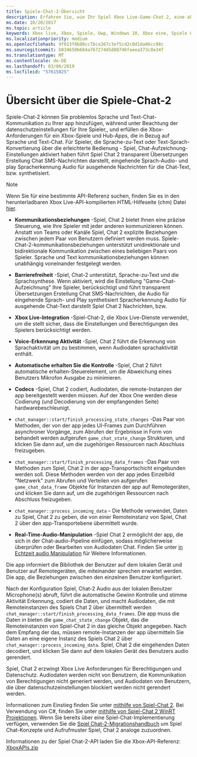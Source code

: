 ```yaml
---
title: Spiele-Chat-2-Übersicht
description: Erfahren Sie, wie Ihr Spiel Xbox Live-Game-Chat 2, eine aktualisierte Version des Spiels Chat mit Sprachkommunikation hinzugefügt.
ms.date: 10/20/2017
ms.topic: article
keywords: Xbox live, Xbox, Spiele, Uwp, Windows 10, Xbox eine, Spiele Chat, Spiele Chat 2, Sprachkommunikation
ms.localizationpriority: medium
ms.openlocfilehash: 9f013f8b80cc7bca367c3ef5cd2c0d1da86cc98c
ms.sourcegitcommit: b034650b684a767274d5d88746faeea373c8e34f
ms.translationtype: MT
ms.contentlocale: de-DE
ms.lasthandoff: 03/06/2019
ms.locfileid: "57615825"
---
```

# <a name="game-chat-2-overview"></a>Übersicht über die Spiele-Chat-2

Spiele-Chat-2 können Sie problemlos Sprache und Text-Chat-Kommunikation zu Ihrer app hinzufügen, während unter Beachtung der datenschutzeinstellungen für Ihre Spieler,, und erfüllen die Xbox-Anforderungen für ein Xbox-Spiele und Hub-Apps, die in Bezug auf Sprache und Text-Chat. Für Spieler, die Sprache-zu-Text oder Text-Sprach-Konvertierung über die erleichterte Bedienung - Spiel, Chat-Aufzeichnung-Einstellungen aktiviert haben führt Spiel Chat 2 transparent Übersetzungen Erstellung Chat SMS-Nachrichten darstellt, eingehende Sprach-Audio- und play Spracherkennung Audio für ausgehende Nachrichten für die Chat-Text, bzw. synthetisiert.

> [!NOTE]
> Wenn Sie für eine bestimmte API-Referenz suchen, finden Sie es in den herunterladbaren Xbox Live-API-kompilierten HTML-Hilfeseite (chm) Datei [hier](https://aka.ms/xboxliveuwpdocs).

- **Kommunikationsbeziehungen** -Spiel, Chat 2 bietet Ihnen eine präzise Steuerung, wie Ihre Spieler mit jeder anderen kommunizieren können. Anstatt von Teams oder Kanäle Spiel, Chat 2 explizite Beziehungen zwischen jedem Paar von Benutzern definiert werden muss. Spiele-Chat-2-kommunikationsbeziehungen unterstützt unidirektionale und bidirektionale Kommunikation zwischen eines beliebigen Paars von Spieler. Sprache und Text kommunikationsbeziehungen können unabhängig voneinander festgelegt werden.

- **Barrierefreiheit** -Spiel, Chat-2 unterstützt, Sprache-zu-Text und die Sprachsynthese. Wenn aktiviert, wird die Einstellung "Game-Chat-Aufzeichnung" Ihre Spieler, berücksichtigt und führt transparent Übersetzungen Erstellung Chat SMS-Nachrichten, die Audio für eingehende Sprach- und Play synthetisiert Spracherkennung Audio für ausgehende Chat-Text darstellt Spiel Chat 2 Nachrichten, bzw.

- **Xbox Live-Integration** -Spiel-Chat-2, die Xbox Live-Dienste verwendet, um die stellt sicher, dass die Einstellungen und Berechtigungen des Spielers berücksichtigt werden.

- **Voice-Erkennung Aktivität** -Spiel, Chat 2 führt die Erkennung von Sprachaktivität um zu bestimmen, wenn Audiodaten sprachaktivität enthält.

- **Automatische erhalten Sie die Kontrolle** -Spiel, Chat 2 führt automatische erhalten-Steuerelement, um die Abweichung eines Benutzers Mikrofon Ausgabe zu minimieren.

- **Codecs** -Spiel, Chat 2 codiert, Audiodaten, die remote-Instanzen der app bereitgestellt werden müssen. Auf der Xbox One werden diese Codierung (und Decodierung von der empfangenden Seite) hardwarebeschleunigt.

- `chat_manager::start/finish_processing_state_changes` -Das Paar von Methoden, der von der app jedes UI-Frames zum Durchführen asynchroner Vorgänge, zum Abrufen der Ergebnisse in Form von behandelt werden aufgerufen `game_chat_state_change` Strukturen, und klicken Sie dann auf, um die zugehörigen Ressourcen nach Abschluss freizugeben.

- `chat_manager::start/finish_processing_data_frames` -Das Paar von Methoden zum Spiel, Chat 2 in der app-Transportschicht eingebunden werden soll. Diese Methoden werden von der app jedes Einzelbild "Netzwerk" zum Abrufen und Verteilen von aufgerufen `game_chat_data_frame` Objekte für Instanzen der app auf Remotegeräten, und klicken Sie dann auf, um die zugehörigen Ressourcen nach Abschluss freizugeben.

- `chat_manager::process_incoming_data` – Die Methode verwendet, Daten zu Spiel, Chat 2 zu geben, die von einer Remoteinstanz von Spiel, Chat 2 über den app-Transportebene übermittelt wurde.

- **Real-Time-Audio-Manipulation** -Spiel Chat 2 ermöglicht der app, die sich in der Chat-audio-Pipeline einfügen, sodass möglicherweise überprüfen oder Bearbeiten von Audiodaten Chat. Finden Sie unter [in Echtzeit audio Manipulation](real-time-audio-manipulation.md) für Weitere Informationen.

Die app informiert die Bibliothek der Benutzer auf dem lokalen Gerät und Benutzer auf Remotegeräten, die miteinander sprechen erwartet werden. Die app, die Beziehungen zwischen den einzelnen Benutzer konfiguriert.

Nach der Konfiguration Spiel, Chat-2 Audio aus der lokalen Benutzer Microphone(s) abruft, führt die automatische Gewinn Kontrolle und stimme Aktivität Erkennung, codiert die Daten, und macht Audiodaten, die mit Remoteinstanzen des Spiels Chat 2 über übermittelt werden `chat_manager::start/finish_processing_data_frames`. Die app muss die Daten in bieten die `game_chat_state_change` Objekt, das die Remoteinstanzen von Spiel-Chat 2 in das gleiche Objekt angegeben. Nach dem Empfang der das, müssen remote-Instanzen der app übermitteln Sie Daten an eine eigene Instanz des Spiels Chat 2 über `chat_manager::process_incoming_data`. Spiel, Chat 2 die eingehenden Daten decodiert, und klicken Sie dann auf dem lokalen Gerät des Benutzers audio gerendert.

Spiel, Chat 2 erzwingt Xbox Live Anforderungen für Berechtigungen und Datenschutz. Audiodaten werden nicht von Benutzern, die Kommunikation von Berechtigungen nicht generiert werden, und Audiodaten von Benutzern, die über datenschutzeinstellungen blockiert werden nicht gerendert werden.

Informationen zum Einstieg finden Sie unter [mithilfe von Spiel-Chat 2](using-game-chat-2.md). Bei Verwendung von C#, finden Sie unter [mithilfe von Spiel-Chat 2 WinRT Projektionen](using-game-chat-2-winrt.md). Wenn Sie bereits über eine Spiel-Chat-Implementierung verfügen, verwenden Sie die [Spiel Chat-2-Migrationshandbuch](game-chat-2-migration.md) um Spiel Chat-Konzepte und Aufrufmuster Spiel, Chat 2 analoge zuzuordnen.

Informationen zu der Spiel Chat-2-API laden Sie die Xbox-API-Referenz: [XboxAPIs.zip](https://aka.ms/xboxliveuwpdocs)